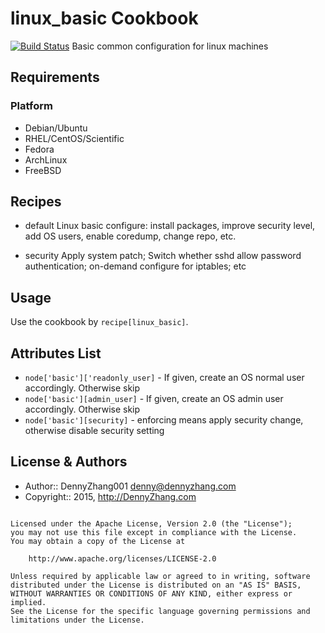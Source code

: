 linux_basic Cookbook
================
[![Build Status](https://travis-ci.org/DennyZhang/linux_basic.svg?branch=master)](https://travis-ci.org/DennyZhang/linux_basic)
Basic common configuration for linux machines

Requirements
------------
### Platform
- Debian/Ubuntu
- RHEL/CentOS/Scientific
- Fedora
- ArchLinux
- FreeBSD

Recipes
-------
* default
Linux basic configure: install packages, improve security level, add OS users, enable coredump, change repo, etc.

* security
Apply system patch; Switch whether sshd allow password authentication; on-demand configure for iptables; etc

Usage
-----
Use the cookbook by `recipe[linux_basic]`.

Attributes List
---------------

* `node['basic']['readonly_user]` - If given, create an OS normal user accordingly. Otherwise skip
* `node['basic'][admin_user]` - If given, create an OS admin user accordingly. Otherwise skip
* `node['basic'][security]` - enforcing means apply security change, otherwise disable security setting

License & Authors
-----------------
- Author:: DennyZhang001 <denny@dennyzhang.com>
- Copyright:: 2015, http://DennyZhang.com

```text

Licensed under the Apache License, Version 2.0 (the "License");
you may not use this file except in compliance with the License.
You may obtain a copy of the License at

    http://www.apache.org/licenses/LICENSE-2.0

Unless required by applicable law or agreed to in writing, software
distributed under the License is distributed on an "AS IS" BASIS,
WITHOUT WARRANTIES OR CONDITIONS OF ANY KIND, either express or implied.
See the License for the specific language governing permissions and
limitations under the License.
```
